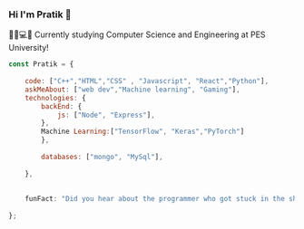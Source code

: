 ### Hi I'm Pratik 👋

👨‍🎓💻🔬 Currently studying Computer Science and Engineering at PES University!

```javascript
const Pratik = {
     
    code: ["C++","HTML","CSS" , "Javascript", "React","Python"],
    askMeAbout: ["web dev","Machine learning", "Gaming"],
    technologies: {
        backEnd: {
            js: ["Node", "Express"],
        },
        Machine Learning:["TensorFlow", "Keras","PyTorch"]
        },
       
        databases: ["mongo", "MySql"],
        
    },
    
    
    funFact: "Did you hear about the programmer who got stuck in the shower? He couldn't find the shampoo bottle because it said "lather, rinse, repeat" and he was stuck in an infinite loop!"😄
    
};
```


<!--
**pratt4/pratt4** is a ✨ _special_ ✨ repository because its `README.md` (this file) appears on your GitHub profile.

Here are some ideas to get you started:

- 🔭 I’m currently working on ...
- 🌱 I’m currently learning ...
- 👯 I’m looking to collaborate on ...
- 🤔 I’m looking for help with ...
- 💬 Ask me about ...
- 📫 How to reach me: ...
- 😄 Pronouns: ...
- ⚡ Fun fact: ...
-->
